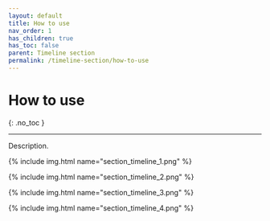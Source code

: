 ```yaml
---
layout: default
title: How to use
nav_order: 1
has_children: true
has_toc: false
parent: Timeline section
permalink: /timeline-section/how-to-use
---
```


# How to use
{: .no_toc }

---

Description.

{% include img.html name="section_timeline_1.png" %}

{% include img.html name="section_timeline_2.png" %}

{% include img.html name="section_timeline_3.png" %}

{% include img.html name="section_timeline_4.png" %}
